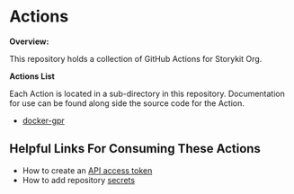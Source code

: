# Actions
**Overview:**

This repository holds a collection of GitHub Actions for Storykit Org.

**Actions List**

Each Action is located in a sub-directory in this repository. Documentation for use can be found along side the source code for the Action.

- [docker-gpr](https://github.com/Storykit/github-actions/tree/master/docker-gpr)

## Helpful Links For Consuming These Actions

- How to create an [API access token](https://help.github.com/en/articles/creating-a-personal-access-token-for-the-command-line)
- How to add repository [secrets](https://help.github.com/en/articles/virtual-environments-for-github-actions#creating-and-using-secrets-encrypted-variables)
